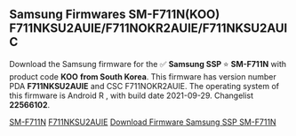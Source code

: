 <h2>Samsung Firmwares SM-F711N(KOO) F711NKSU2AUIE/F711NOKR2AUIE/F711NKSU2AUIC</h2>
Download the Samsung firmware for the ✅ <strong>Samsung SSP </strong> ⭐ <strong>SM-F711N</strong> with product code <strong>KOO</strong> <strong> from South Korea</strong>. This firmware has version number PDA <strong>F711NKSU2AUIE</strong> and CSC F711NOKR2AUIE. The operating system of this firmware is Android R , with build date 2021-09-29. Changelist <strong>22566102</strong>.


[SM-F711N](https://samfirm.shop/samsung/model/SM-F711N)
[F711NKSU2AUIE](https://samfirm.shop/samsung/pda/F711NKSU2AUIE)
[Download Firmware Samsung SSP SM-F711N](https://samfirm.shop/samsung/firmware/461111)
